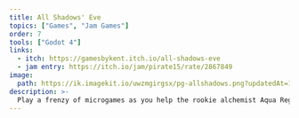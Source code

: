 ```yaml
---
title: All Shadows' Eve
topics: ["Games", "Jam Games"]
order: 7
tools: ["Godot 4"]
links:
  - itch: https://gamesbykent.itch.io/all-shadows-eve
  - jam entry: https://itch.io/jam/pirate15/rate/2867849
image:
  path: https://ik.imagekit.io/uwzmgirgsx/pg-allshadows.png?updatedAt=1742521708939
description: >-
  Play a frenzy of microgames as you help the rookie alchemist Aqua Regia wrangle shadow creatures from the depths!
---
```

